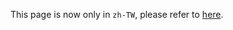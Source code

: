 This page is now only in `zh-TW`, please refer to [here](/docs/zh_TW/secretary_team/tasks/accounting_system/).
